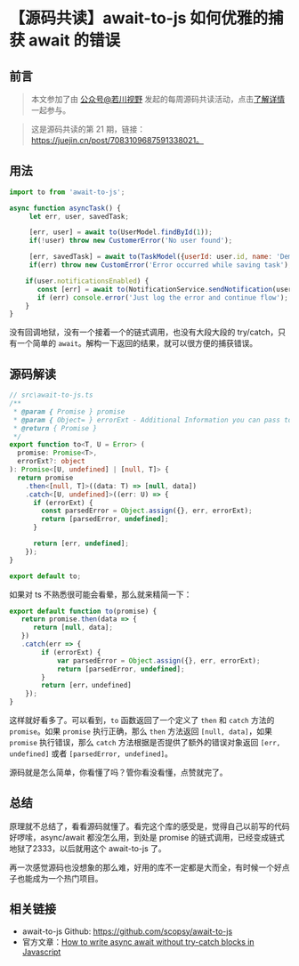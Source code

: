 # 【源码共读】await-to-js 如何优雅的捕获 await 的错误

## 前言

> 本文参加了由 [公众号@若川视野](https://lxchuan12.gitee.io/) 发起的每周源码共读活动，点击[了解详情](https://juejin.cn/post/7079706017579139102)一起参与。

> 这是源码共读的第 21 期，链接：https://juejin.cn/post/7083109687591338021。

## 用法

```js
import to from 'await-to-js';

async function asyncTask() {
     let err, user, savedTask;

     [err, user] = await to(UserModel.findById(1));
     if(!user) throw new CustomerError('No user found');

     [err, savedTask] = await to(TaskModel({userId: user.id, name: 'Demo Task'}));
     if(err) throw new CustomError('Error occurred while saving task');

    if(user.notificationsEnabled) {
       const [err] = await to(NotificationService.sendNotification(user.id, 'Task Created'));  
       if (err) console.error('Just log the error and continue flow');
    }
}
```

没有回调地狱，没有一个接着一个的链式调用，也没有大段大段的 try/catch，只有一个简单的 `await`。解构一下返回的结果，就可以很方便的捕获错误。

## 源码解读

```ts
// src\await-to-js.ts
/**
 * @param { Promise } promise
 * @param { Object= } errorExt - Additional Information you can pass to the err object
 * @return { Promise }
 */
export function to<T, U = Error> (
  promise: Promise<T>,
  errorExt?: object
): Promise<[U, undefined] | [null, T]> {
  return promise
    .then<[null, T]>((data: T) => [null, data])
    .catch<[U, undefined]>((err: U) => {
      if (errorExt) {
        const parsedError = Object.assign({}, err, errorExt);
        return [parsedError, undefined];
      }

      return [err, undefined];
    });
}

export default to;
```

如果对 ts 不熟悉很可能会看晕，那么就来精简一下：

```js
export default function to(promise) {
   return promise.then(data => {
      return [null, data];
   })
   .catch(err => {
        if (errorExt) {
            var parsedError = Object.assign({}, err, errorExt);
            return [parsedError, undefined];
        }
        return [err，undefined]
    });
}
```

这样就好看多了。可以看到，`to` 函数返回了一个定义了 `then` 和 `catch` 方法的 `promise`。如果 `promise` 执行正确，那么 `then` 方法返回 `[null, data]`，如果 `promise` 执行错误，那么 `catch` 方法根据是否提供了额外的错误对象返回 `[err, undefined]` 或者 `[parsedError, undefined]`。

源码就是怎么简单，你看懂了吗？管你看没看懂，点赞就完了。

## 总结

原理就不总结了，看看源码就懂了。看完这个库的感受是，觉得自己以前写的代码好啰嗦，async/await 都没怎么用，到处是 promise 的链式调用，已经变成链式地狱了2333，以后就用这个 await-to-js 了。

再一次感觉源码也没想象的那么难，好用的库不一定都是大而全，有时候一个好点子也能成为一个热门项目。

## 相关链接

* await-to-js Github: https://github.com/scopsy/await-to-js
* 官方文章：[How to write async await without try-catch blocks in Javascript](https://blog.grossman.io/how-to-write-async-await-without-try-catch-blocks-in-javascript/)